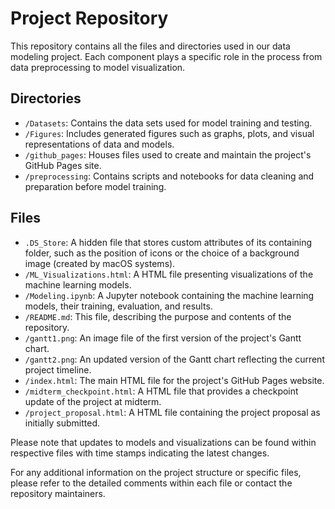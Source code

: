 # Project Repository

This repository contains all the files and directories used in our data modeling project. Each component plays a specific role in the process from data preprocessing to model visualization.

## Directories

- `/Datasets`: Contains the data sets used for model training and testing.
- `/Figures`: Includes generated figures such as graphs, plots, and visual representations of data and models.
- `/github_pages`: Houses files used to create and maintain the project's GitHub Pages site.
- `/preprocessing`: Contains scripts and notebooks for data cleaning and preparation before model training.

## Files

- `.DS_Store`: A hidden file that stores custom attributes of its containing folder, such as the position of icons or the choice of a background image (created by macOS systems).
- `/ML_Visualizations.html`: A HTML file presenting visualizations of the machine learning models.
- `/Modeling.ipynb`: A Jupyter notebook containing the machine learning models, their training, evaluation, and results.
- `/README.md`: This file, describing the purpose and contents of the repository.
- `/gantt1.png`: An image file of the first version of the project's Gantt chart.
- `/gantt2.png`: An updated version of the Gantt chart reflecting the current project timeline.
- `/index.html`: The main HTML file for the project's GitHub Pages website.
- `/midterm_checkpoint.html`: A HTML file that provides a checkpoint update of the project at midterm.
- `/project_proposal.html`: A HTML file containing the project proposal as initially submitted.

Please note that updates to models and visualizations can be found within respective files with time stamps indicating the latest changes.

For any additional information on the project structure or specific files, please refer to the detailed comments within each file or contact the repository maintainers.
